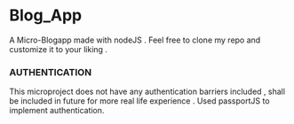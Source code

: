 # Blog_App
A Micro-Blogapp made with nodeJS . 
Feel free to clone my repo and customize it to your liking .
### AUTHENTICATION 
This microproject does not have any authentication barriers included , shall be included in future for more real life experience .
Used passportJS to implement authentication.



